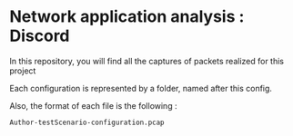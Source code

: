 # Network application analysis : Discord

In this repository, you will find all the captures of packets realized for this project

Each configuration is represented by a folder, named after this config.

Also, the format of each file is the following :
```
Author-testScenario-configuration.pcap
```